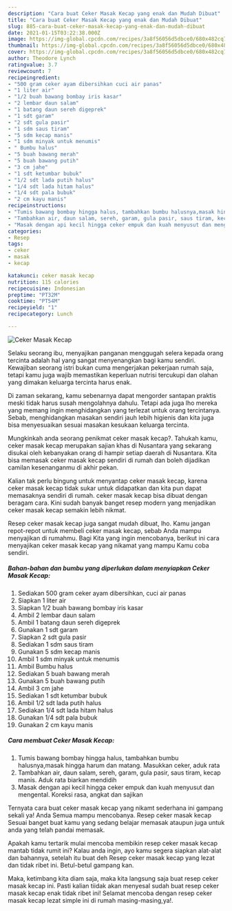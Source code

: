 ```yaml
---
description: "Cara buat Ceker Masak Kecap yang enak dan Mudah Dibuat"
title: "Cara buat Ceker Masak Kecap yang enak dan Mudah Dibuat"
slug: 885-cara-buat-ceker-masak-kecap-yang-enak-dan-mudah-dibuat
date: 2021-01-15T03:22:38.000Z
image: https://img-global.cpcdn.com/recipes/3a8f56056d5dbce0/680x482cq70/ceker-masak-kecap-foto-resep-utama.jpg
thumbnail: https://img-global.cpcdn.com/recipes/3a8f56056d5dbce0/680x482cq70/ceker-masak-kecap-foto-resep-utama.jpg
cover: https://img-global.cpcdn.com/recipes/3a8f56056d5dbce0/680x482cq70/ceker-masak-kecap-foto-resep-utama.jpg
author: Theodore Lynch
ratingvalue: 3.7
reviewcount: 7
recipeingredient:
- "500 gram ceker ayam dibersihkan cuci air panas"
- "1 liter air"
- "1/2 buah bawang bombay iris kasar"
- "2 lembar daun salam"
- "1 batang daun sereh digeprek"
- "1 sdt garam"
- "2 sdt gula pasir"
- "1 sdm saus tiram"
- "5 sdm kecap manis"
- "1 sdm minyak untuk menumis"
- " Bumbu halus"
- "5 buah bawang merah"
- "5 buah bawang putih"
- "3 cm jahe"
- "1 sdt ketumbar bubuk"
- "1/2 sdt lada putih halus"
- "1/4 sdt lada hitam halus"
- "1/4 sdt pala bubuk"
- "2 cm kayu manis"
recipeinstructions:
- "Tumis bawang bombay hingga halus, tambahkan bumbu halusnya,masak hingga harum dan matang. Masukkan ceker, aduk rata"
- "Tambahkan air, daun salam, sereh, garam, gula pasir, saus tiram, kecap manis. Aduk rata biarkan mendidih"
- "Masak dengan api kecil hingga ceker empuk dan kuah menyusut dan mengental. Koreksi rasa, angkat dan sajikan"
categories:
- Resep
tags:
- ceker
- masak
- kecap

katakunci: ceker masak kecap 
nutrition: 115 calories
recipecuisine: Indonesian
preptime: "PT32M"
cooktime: "PT54M"
recipeyield: "1"
recipecategory: Lunch

---
```



![Ceker Masak Kecap](https://img-global.cpcdn.com/recipes/3a8f56056d5dbce0/680x482cq70/ceker-masak-kecap-foto-resep-utama.jpg)

Selaku seorang ibu, menyajikan panganan menggugah selera kepada orang tercinta adalah hal yang sangat menyenangkan bagi kamu sendiri. Kewajiban seorang istri bukan cuma mengerjakan pekerjaan rumah saja, tetapi kamu juga wajib memastikan keperluan nutrisi tercukupi dan olahan yang dimakan keluarga tercinta harus enak.

Di zaman  sekarang, kamu sebenarnya dapat mengorder santapan praktis meski tidak harus susah mengolahnya dahulu. Tetapi ada juga lho mereka yang memang ingin menghidangkan yang terlezat untuk orang tercintanya. Sebab, menghidangkan masakan sendiri jauh lebih higienis dan kita juga bisa menyesuaikan sesuai masakan kesukaan keluarga tercinta. 



Mungkinkah anda seorang penikmat ceker masak kecap?. Tahukah kamu, ceker masak kecap merupakan sajian khas di Nusantara yang sekarang disukai oleh kebanyakan orang di hampir setiap daerah di Nusantara. Kita bisa memasak ceker masak kecap sendiri di rumah dan boleh dijadikan camilan kesenanganmu di akhir pekan.

Kalian tak perlu bingung untuk menyantap ceker masak kecap, karena ceker masak kecap tidak sukar untuk didapatkan dan kita pun dapat memasaknya sendiri di rumah. ceker masak kecap bisa dibuat dengan beragam cara. Kini sudah banyak banget resep modern yang menjadikan ceker masak kecap semakin lebih nikmat.

Resep ceker masak kecap juga sangat mudah dibuat, lho. Kamu jangan repot-repot untuk membeli ceker masak kecap, sebab Anda mampu menyajikan di rumahmu. Bagi Kita yang ingin mencobanya, berikut ini cara menyajikan ceker masak kecap yang nikamat yang mampu Kamu coba sendiri.

<!--inarticleads1-->

##### Bahan-bahan dan bumbu yang diperlukan dalam menyiapkan Ceker Masak Kecap:

1. Sediakan 500 gram ceker ayam dibersihkan, cuci air panas
1. Siapkan 1 liter air
1. Siapkan 1/2 buah bawang bombay iris kasar
1. Ambil 2 lembar daun salam
1. Ambil 1 batang daun sereh digeprek
1. Gunakan 1 sdt garam
1. Siapkan 2 sdt gula pasir
1. Sediakan 1 sdm saus tiram
1. Gunakan 5 sdm kecap manis
1. Ambil 1 sdm minyak untuk menumis
1. Ambil  Bumbu halus
1. Sediakan 5 buah bawang merah
1. Gunakan 5 buah bawang putih
1. Ambil 3 cm jahe
1. Sediakan 1 sdt ketumbar bubuk
1. Ambil 1/2 sdt lada putih halus
1. Sediakan 1/4 sdt lada hitam halus
1. Gunakan 1/4 sdt pala bubuk
1. Gunakan 2 cm kayu manis




<!--inarticleads2-->

##### Cara membuat Ceker Masak Kecap:

1. Tumis bawang bombay hingga halus, tambahkan bumbu halusnya,masak hingga harum dan matang. Masukkan ceker, aduk rata
1. Tambahkan air, daun salam, sereh, garam, gula pasir, saus tiram, kecap manis. Aduk rata biarkan mendidih
1. Masak dengan api kecil hingga ceker empuk dan kuah menyusut dan mengental. Koreksi rasa, angkat dan sajikan




Ternyata cara buat ceker masak kecap yang nikamt sederhana ini gampang sekali ya! Anda Semua mampu mencobanya. Resep ceker masak kecap Sesuai banget buat kamu yang sedang belajar memasak ataupun juga untuk anda yang telah pandai memasak.

Apakah kamu tertarik mulai mencoba membikin resep ceker masak kecap mantab tidak rumit ini? Kalau anda ingin, ayo kamu segera siapkan alat-alat dan bahannya, setelah itu buat deh Resep ceker masak kecap yang lezat dan tidak ribet ini. Betul-betul gampang kan. 

Maka, ketimbang kita diam saja, maka kita langsung saja buat resep ceker masak kecap ini. Pasti kalian tiidak akan menyesal sudah buat resep ceker masak kecap enak tidak ribet ini! Selamat mencoba dengan resep ceker masak kecap lezat simple ini di rumah masing-masing,ya!.

